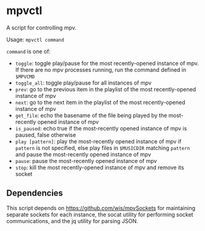 # mpvctl

A script for controlling mpv.

Usage: `mpvctl command`

`command` is one of:

 - `toggle`: toggle play/pause for the most recently-opened instance of mpv. If there are no mpv processes running, run the command defined in `$MPVCMD`
 - `toggle_all`: toggle play/pause for all instances of mpv
 - `prev`: go to the previous item in the playlist of the most recently-opened instance of mpv
 - `next`: go to the next item in the playlist of the most recently-opened instance of mpv
 - `get_file`: echo the basename of the file being played by the most-recently opened instance of mpv
 - `is_paused`: echo true if the most-recently opened instance of mpv is paused, false otherwise
 - `play [pattern]`: play the most-recently opened instance of mpv if `pattern` is not specified, else play files in `$MUSICDIR` matching `pattern` and pause the most-recently opened instance of mpv
 - `pause`: pause the most-recently opened instance of mpv
 - `stop`: kill the most recently-opened instance of mpv and remove its socket

## Dependencies

This script depends on https://github.com/wis/mpvSockets for maintaining separate sockets for each instance, the socat utility for performing socket communications, and the jq utility for parsing JSON.
